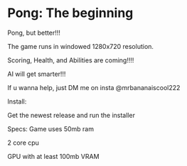 # Pong: The beginning

Pong, but better!!!


The game runs in windowed 1280x720 resolution. 

Scoring, Health, and Abilities are coming!!!!

AI will get smarter!!!


If u wanna help, just DM me on insta @mrbananaiscool222


Install:

Get the newest release and run the installer


Specs: 
  Game uses 50mb ram

  
  2 core cpu

  
  GPU with at least 100mb VRAM

